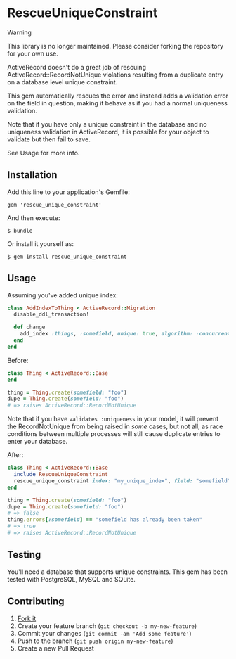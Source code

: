 # RescueUniqueConstraint

> [!WARNING]
> This library is no longer maintained. Please consider forking the repository for your own use.

ActiveRecord doesn't do a great job of rescuing ActiveRecord::RecordNotUnique
violations resulting from a duplicate entry on a database level unique constraint.

This gem automatically rescues the error and instead adds a validation error
on the field in question, making it behave as if you had a normal uniqueness
validation.

Note that if you have only a unique constraint in the database and no uniqueness validation in ActiveRecord, it
is possible for your object to validate but then fail to save.

See Usage for more info.

## Installation

Add this line to your application's Gemfile:

    gem 'rescue_unique_constraint'

And then execute:

    $ bundle

Or install it yourself as:

    $ gem install rescue_unique_constraint

## Usage

Assuming you've added unique index:

```ruby
class AddIndexToThing < ActiveRecord::Migration
  disable_ddl_transaction!

  def change
    add_index :things, :somefield, unique: true, algorithm: :concurrently, name: "my_unique_index"
  end
end
```

Before:

```ruby
class Thing < ActiveRecord::Base
end

thing = Thing.create(somefield: "foo")
dupe = Thing.create(somefield: "foo")
# => raises ActiveRecord::RecordNotUnique
```

Note that if you have `validates :uniqueness` in your model, it will prevent
the RecordNotUnique from being raised in _some_ cases, but not all, as race
conditions between multiple processes will still cause duplicate entries to
enter your database.

After:

```ruby
class Thing < ActiveRecord::Base
  include RescueUniqueConstraint
  rescue_unique_constraint index: "my_unique_index", field: "somefield"
end

thing = Thing.create(somefield: "foo")
dupe = Thing.create(somefield: "foo")
# => false
thing.errors[:somefield] == "somefield has already been taken"
# => true
# => raises ActiveRecord::RecordNotUnique
```

## Testing

You'll need a database that supports unique constraints.
This gem has been tested with PostgreSQL, MySQL and SQLite.

## Contributing

1. [Fork it](https://github.com/reverbdotcom/rescue-unique-constraint/fork)
2. Create your feature branch (`git checkout -b my-new-feature`)
3. Commit your changes (`git commit -am 'Add some feature'`)
4. Push to the branch (`git push origin my-new-feature`)
5. Create a new Pull Request
